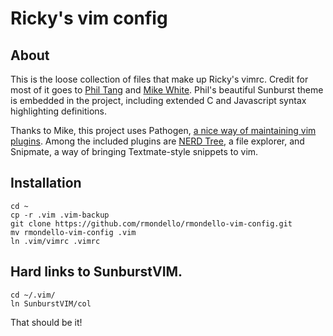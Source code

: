 # Ricky's vim config

## About

This is the loose collection of files that make up Ricky's vimrc. Credit for most of it goes to [Phil Tang](http://tangphillip.com/) and [Mike White](http://mwhite.info/). Phil's beautiful Sunburst theme is embedded in the project, including extended C and Javascript syntax highlighting definitions.

Thanks to Mike, this project uses Pathogen, [a nice way of maintaining vim plugins](http://tammersaleh.com/posts/the-modern-vim-config-with-pathogen). Among the included plugins are [NERD Tree](http://www.vim.org/scripts/script.php?script_id=1658), a file explorer, and Snipmate, a way of bringing Textmate-style snippets to vim.

## Installation

	cd ~
	cp -r .vim .vim-backup
	git clone https://github.com/rmondello/rmondello-vim-config.git
	mv rmondello-vim-config .vim
	ln .vim/vimrc .vimrc

## Hard links to SunburstVIM.

	cd ~/.vim/
	ln SunburstVIM/col

That should be it!
